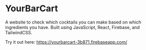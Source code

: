 # YourBarCart
A website to check which cocktails you can make based on which ingredients you have. Built using JavaScript, React, Firebase, and TailwindCSS.

Try it out here: https://yourbarcart-3b871.firebaseapp.com/
